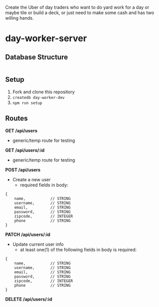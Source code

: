 Create the Uber of day traders who want to do yard work for a day or maybe tile or build a deck, or just need to make some cash and has two willing hands.

# day-worker-server

## Database Structure

![]()

## Setup
1. Fork and clone this repository
1. `createdb day-worker-dev`
1. `npm run setup`

## Routes

**GET /api/users**
- generic/temp route for testing

**GET /api/users/:id**
- generic/temp route for testing

**POST /api/users**
- Create a new user
    - required fields in body:
```
{
    name,           // STRING
    username,       // STRING
    email,          // STRING
    password,       // STRING
    zipcode,        // INTEGER
    phone           // STRING
}
```

**PATCH /api/users/:id**
- Update current user info
    - at least one(1) of the following fields in body is required:
```
{
    name,           // STRING
    username,       // STRING
    email,          // STRING
    password,       // STRING
    zipcode,        // INTEGER
    phone           // STRING
}
```

**DELETE /api/users/:id**

